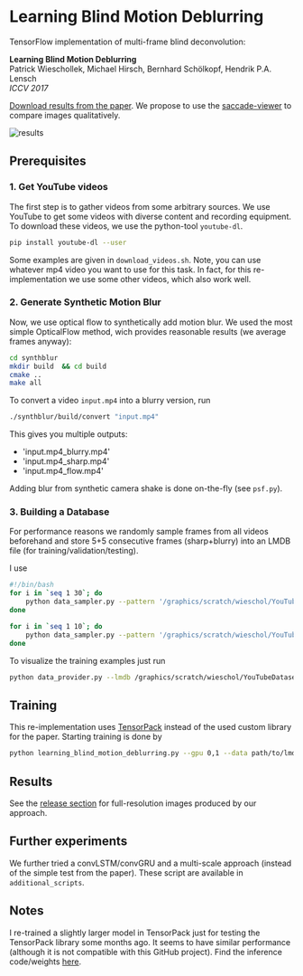 # Learning Blind Motion Deblurring

TensorFlow implementation of multi-frame blind deconvolution:

**Learning Blind Motion Deblurring**<br>
Patrick Wieschollek, Michael Hirsch, Bernhard Schölkopf, Hendrik P.A. Lensch<br>
*ICCV 2017*

[Download results from the paper](https://github.com/cgtuebingen/learning-blind-motion-deblurring/releases). We propose to use the [saccade-viewer](http://image-viewer.com) to compare images qualitatively.

![results](https://user-images.githubusercontent.com/6756603/28306964-93f64ce2-6ba1-11e7-8cdc-4f112d9d6059.jpg)


## Prerequisites
### 1. Get YouTube videos

The first step is to gather videos from some arbitrary sources. We use YouTube to get some videos with diverse content and recording equipment. To download these videos, we use the python-tool `youtube-dl`.

```bash
pip install youtube-dl --user
```

Some examples are given in `download_videos.sh`. Note, you can use whatever mp4 video you want to use for this task. In fact, for this re-implementation we use some other videos, which also work well.

###  2. Generate Synthetic Motion Blur

Now, we use optical flow to synthetically add motion blur. We used the most simple OpticalFlow method, wich provides reasonable results (we average frames anyway):

```bash
cd synthblur
mkdir build  && cd build
cmake ..
make all
```

To convert a video `input.mp4` into  a blurry version, run

```bash
./synthblur/build/convert "input.mp4"
```

This gives you multiple outputs:
- 'input.mp4_blurry.mp4'
- 'input.mp4_sharp.mp4'
- 'input.mp4_flow.mp4'

Adding blur from synthetic camera shake is done on-the-fly (see `psf.py`).

### 3. Building a Database
For performance reasons we randomly sample frames from all videos beforehand and store 5+5 consecutive frames (sharp+blurry) into an LMDB file (for training/validation/testing). 

I use

```bash
#!/bin/bash
for i in `seq 1 30`; do
    python data_sampler.py --pattern '/graphics/scratch/wieschol/YouTubeDataset/train/*_blurry.mp4' --lmdb /graphics/scratch/wieschol/YouTubeDataset/train$i.lmdb --num 5000
done

for i in `seq 1 10`; do
    python data_sampler.py --pattern '/graphics/scratch/wieschol/YouTubeDataset/val/*_blurry.mp4' --lmdb /graphics/scratch/wieschol/YouTubeDataset/val$i.lmdb --num 5000
done

```

To visualize the training examples just run

```bash
python data_provider.py --lmdb /graphics/scratch/wieschol/YouTubeDataset/train1.lmdb --show --num 5000
```


## Training

This re-implementation uses [TensorPack](https://github.com/ppwwyyxx/tensorpack) instead of the used custom library for the paper. Starting training is done by

```bash
python learning_blind_motion_deblurring.py --gpu 0,1 --data path/to/lmdb-files/
```

## Results
See the [release section](https://github.com/cgtuebingen/learning-blind-motion-deblurring/releases) for full-resolution images produced by our approach.

## Further experiments
We further tried a convLSTM/convGRU and a multi-scale approach (instead of the simple test from the paper). These script are available in `additional_scripts`.

## Notes
I re-trained a slightly larger model in TensorPack just for testing the TensorPack library some months ago. It seems to have similar performance (although it is not compatible with this GitHub project).
Find the inference code/weights [here](http://files.patwie.com/suppmat/patwie_iccv17_deblurring_model.tar.gz).
